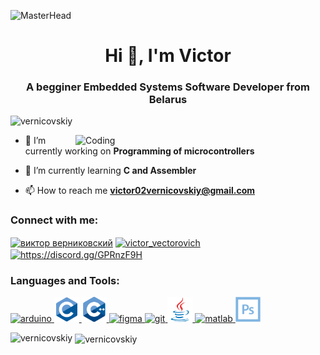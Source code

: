 ![MasterHead](https://cdn.ttgtmedia.com/visuals/searchEnterpriseLinux/server_distributions/enterpriselinux_article_027.jpg)
<h1 align="center">Hi 👋, I'm Victor</h1>
<h3 align="center">A begginer Embedded Systems Software Developer from Belarus</h3>

<p align="left"> <img src="https://komarev.com/ghpvc/?username=vernicovskiy&label=Profile%20views&color=0e75b6&style=flat" alt="vernicovskiy" /> </p>
<img align="right" alt="Coding" width="400" src="https://cdn.dribbble.com/users/1162077/screenshots/3848914/programmer.gif">

- 🔭 I’m currently working on **Programming of microcontrollers**

- 🌱 I’m currently learning **C and Assembler**

- 📫 How to reach me **victor02vernicovskiy@gmail.com**

<h3 align="left">Connect with me:</h3>
<p align="left">
<a href="https://linkedin.com/in/виктор верниковский" target="blank"><img align="center" src="https://raw.githubusercontent.com/rahuldkjain/github-profile-readme-generator/master/src/images/icons/Social/linked-in-alt.svg" alt="виктор верниковский" height="30" width="40" /></a>
<a href="https://instagram.com/victor_vectorovich" target="blank"><img align="center" src="https://raw.githubusercontent.com/rahuldkjain/github-profile-readme-generator/master/src/images/icons/Social/instagram.svg" alt="victor_vectorovich" height="30" width="40" /></a>
<a href="https://discord.gg/https://discord.gg/GPRnzF9H" target="blank"><img align="center" src="https://raw.githubusercontent.com/rahuldkjain/github-profile-readme-generator/master/src/images/icons/Social/discord.svg" alt="https://discord.gg/GPRnzF9H" height="30" width="40" /></a>
</p>

<h3 align="left">Languages and Tools:</h3>
<p align="left"> <a href="https://www.arduino.cc/" target="_blank" rel="noreferrer"> <img src="https://cdn.worldvectorlogo.com/logos/arduino-1.svg" alt="arduino" width="40" height="40"/> </a> <a href="https://www.cprogramming.com/" target="_blank" rel="noreferrer"> <img src="https://raw.githubusercontent.com/devicons/devicon/master/icons/c/c-original.svg" alt="c" width="40" height="40"/> </a> <a href="https://www.w3schools.com/cpp/" target="_blank" rel="noreferrer"> <img src="https://raw.githubusercontent.com/devicons/devicon/master/icons/cplusplus/cplusplus-original.svg" alt="cplusplus" width="40" height="40"/> </a> <a href="https://www.figma.com/" target="_blank" rel="noreferrer"> <img src="https://www.vectorlogo.zone/logos/figma/figma-icon.svg" alt="figma" width="40" height="40"/> </a> <a href="https://git-scm.com/" target="_blank" rel="noreferrer"> <img src="https://www.vectorlogo.zone/logos/git-scm/git-scm-icon.svg" alt="git" width="40" height="40"/> </a> <a href="https://www.java.com" target="_blank" rel="noreferrer"> <img src="https://raw.githubusercontent.com/devicons/devicon/master/icons/java/java-original.svg" alt="java" width="40" height="40"/> </a> <a href="https://www.mathworks.com/" target="_blank" rel="noreferrer"> <img src="https://upload.wikimedia.org/wikipedia/commons/2/21/Matlab_Logo.png" alt="matlab" width="40" height="40"/> </a> <a href="https://www.photoshop.com/en" target="_blank" rel="noreferrer"> <img src="https://raw.githubusercontent.com/devicons/devicon/master/icons/photoshop/photoshop-line.svg" alt="photoshop" width="40" height="40"/> </a> </p>

<p><img align="left" src="https://github-readme-stats.vercel.app/api/top-langs?username=vernicovskiy&show_icons=true&locale=en&layout=compact" alt="vernicovskiy" /></p>

<p>&nbsp;<img align="center" src="https://github-readme-stats.vercel.app/api?username=vernicovskiy&show_icons=true&locale=en" alt="vernicovskiy" /></p>
